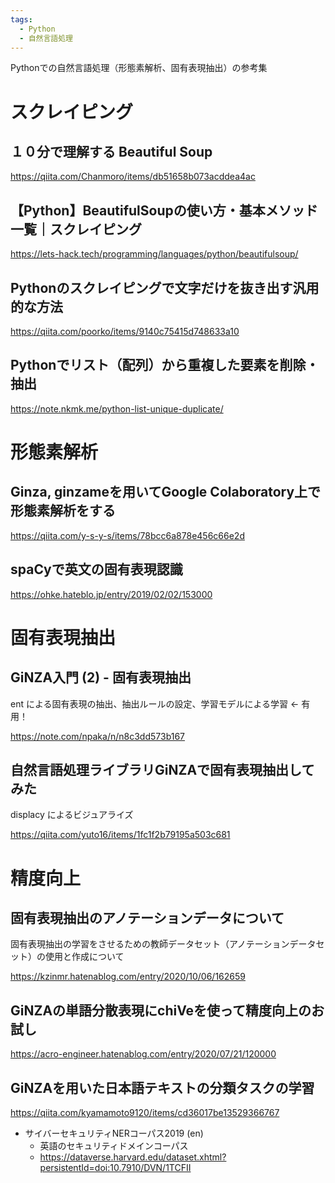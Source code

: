 ```yaml
---
tags:
  - Python
  - 自然言語処理
---
```


Pythonでの自然言語処理（形態素解析、固有表現抽出）の参考集

# スクレイピング

## １０分で理解する Beautiful Soup

https://qiita.com/Chanmoro/items/db51658b073acddea4ac

## 【Python】BeautifulSoupの使い方・基本メソッド一覧｜スクレイピング

https://lets-hack.tech/programming/languages/python/beautifulsoup/

## Pythonのスクレイピングで文字だけを抜き出す汎用的な方法

https://qiita.com/poorko/items/9140c75415d748633a10

## Pythonでリスト（配列）から重複した要素を削除・抽出

https://note.nkmk.me/python-list-unique-duplicate/

# 形態素解析

## Ginza, ginzameを用いてGoogle Colaboratory上で形態素解析をする

https://qiita.com/y-s-y-s/items/78bcc6a878e456c66e2d

## spaCyで英文の固有表現認識

https://ohke.hateblo.jp/entry/2019/02/02/153000

# 固有表現抽出

## GiNZA入門 (2) - 固有表現抽出

ent による固有表現の抽出、抽出ルールの設定、学習モデルによる学習 <- 有用！

https://note.com/npaka/n/n8c3dd573b167

## 自然言語処理ライブラリGiNZAで固有表現抽出してみた

displacy によるビジュアライズ

https://qiita.com/yuto16/items/1fc1f2b79195a503c681

# 精度向上

## 固有表現抽出のアノテーションデータについて

固有表現抽出の学習をさせるための教師データセット（アノテーションデータセット）の使用と作成について

https://kzinmr.hatenablog.com/entry/2020/10/06/162659

## GiNZAの単語分散表現にchiVeを使って精度向上のお試し

https://acro-engineer.hatenablog.com/entry/2020/07/21/120000

## GiNZAを用いた日本語テキストの分類タスクの学習

https://qiita.com/kyamamoto9120/items/cd36017be13529366767

- サイバーセキュリティNERコーパス2019 (en)
    - 英語のセキュリティドメインコーパス
    - https://dataverse.harvard.edu/dataset.xhtml?persistentId=doi:10.7910/DVN/1TCFII